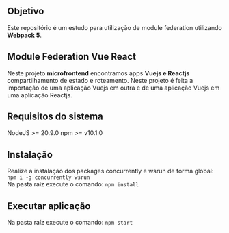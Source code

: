 ## Objetivo

Este repositório é um estudo para utilização de module federation utilizando **Webpack 5**.

## Module Federation Vue React

Neste projeto **microfrontend** encontramos apps **Vuejs e Reactjs** compartilhamento de estado e roteamento. Neste projeto é feita a importação de uma aplicação Vuejs em outra e de uma aplicação Vuejs em uma aplicação Reactjs.

## Requisitos do sistema

NodeJS >= 20.9.0
npm >= v10.1.0

## Instalação

Realize a instalação dos packages concurrently e wsrun de forma global: `npm i -g concurrently wsrun`  
Na pasta raíz execute o comando: `npm install`  

## Executar aplicação

Na pasta raíz execute o comando: `npm start`
